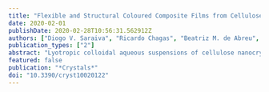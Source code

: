 ```yaml
---
title: "Flexible and Structural Coloured Composite Films from Cellulose Nanocrystals/Hydroxypropyl Cellulose Lyotropic Suspensions"
date: 2020-02-01
publishDate: 2020-02-28T10:56:31.562912Z
authors: ["Diogo V. Saraiva", "Ricardo Chagas", "Beatriz M. de Abreu", "Cláudia N. Gouveia", "Pedro E. S. Silva", "Maria Helena Godinho", "Susete N. Fernandes"]
publication_types: ["2"]
abstract: "Lyotropic colloidal aqueous suspensions of cellulose nanocrystals (CNCs) can, after solvent evaporation, retain their chiral nematic arrangement. As water is removed the pitch value of the suspension decreases and structural colour-generating films, which are mechanically brittle in nature, can be obtained. Increasing their flexibility while keeping the chiral nematic structure and biocompatible nature is a challenging task. However, if achievable, this will promote their use in new and interesting applications. In this study, we report on the addition of different amounts of hydroxypropyl cellulose (HPC) to CNCs suspension within the coexistence of the isotropic-anisotropic phases and infer the influence of this cellulosic derivative on the properties of the obtained solid films. It was possible to add 50 wt.% of HPC to a CNCs aqueous suspension (to obtain a 50/50 solids ratio) without disrupting the LC phase of CNCs and maintaining a left-handed helical structure in the obtained films. When 30 wt.% of HPC was added to the suspension of CNCs, a strong colouration in the film was still observed. This colour shifts to the near-infrared region as the HPC content in the colloidal suspension increases to 40 wt.% or 50 wt.% The all-cellulosic composite films present an increase in the maximum strain as the concentration of HPC increases, as shown by the bending experiments and an improvement in their thermal properties."
featured: false
publication: "*Crystals*"
doi: "10.3390/cryst10020122"
---
```


